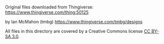 Original files downloaded from Thingiverse:
https://www.thingiverse.com/thing:50125

by Ian McMahon (tmbg)
https://www.thingiverse.com/tmbg/designs

All files in this directory are covered by a Creative Commons license [CC BY-SA 3.0](https://creativecommons.org/licenses/by-sa/3.0/).
